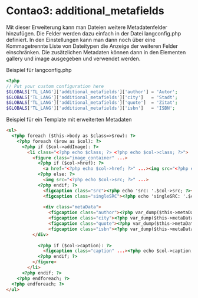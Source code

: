 Contao3: additional_metafields
====================================

Mit dieser Erweiterung kann man Dateien weitere Metadatenfelder hinzufügen. Die Felder werden dazu einfach in der Datei langconfig.php definiert. In den Einstellungen kann man dann noch über eine Kommagetrennte Liste von Dateitypen
die Anzeige der weiteren Felder einschränken. Die zusätzlichen Metadaten können dann in den Elementen gallery und image ausgegeben und verwendet werden.

Beispiel für langconfig.php
```php
<?php
// Put your custom configuration here
$GLOBALS['TL_LANG']['additional_metafields']['author'] = 'Autor';
$GLOBALS['TL_LANG']['additional_metafields']['city']   = 'Stadt';
$GLOBALS['TL_LANG']['additional_metafields']['quote']  = 'Zitat';
$GLOBALS['TL_LANG']['additional_metafields']['isbn']   = 'ISBN';
```

Beispiel für ein Template mit erweiterten Metadaten
```html
<ul>
  <?php foreach ($this->body as $class=>$row): ?>
    <?php foreach ($row as $col): ?>
      <?php if ($col->addImage): ?>
        <li class="<?php echo $class; ?> <?php echo $col->class; ?>">
          <figure class="image_container" ...>
            <?php if ($col->href): ?>
              <a href="<?php echo $col->href; ?>" ...><img src="<?php echo $col->src; ?>" ...></a>
            <?php else: ?>
              <img src="<?php echo $col->src; ?>" ...>
            <?php endif; ?>
              <figcaption class="src"><?php echo 'src: '.$col->src; ?></figcaption>
              <figcaption class="singleSRC"><?php echo 'singleSRC: '.$col->singleSRC; ?></figcaption>
              
              <div class="metaData">
                <figcaption class="author"><?php var_dump($this->metaData[$col->singleSRC][author]); ?></figcaption>
                <figcaption class="city"><?php var_dump($this->metaData[$col->singleSRC][city]); ?></figcaption>
                <figcaption class="quote"><?php var_dump($this->metaData[$col->singleSRC][quote]); ?></figcaption>
                <figcaption class="isbn"><?php var_dump($this->metaData[$col->singleSRC]['isbn']); ?></figcaption>
	      </div>
	      
            <?php if ($col->caption): ?>
              <figcaption class="caption" ...><?php echo $col->caption; ?></figcaption>
            <?php endif; ?>
          </figure>
        </li>
      <?php endif; ?>
    <?php endforeach; ?>
  <?php endforeach; ?>
</ul>
```


